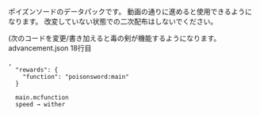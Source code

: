 ポイズンソードのデータパックです。
動画の通りに進めると使用できるようになります。
改変していない状態での二次配布はしないでください。


(次のコードを変更/書き加えると毒の剣が機能するようになります。
advancement.json 18行目
```
,
  "rewards": {
    "function": "poisonsword:main"
  }
```
```
  main.mcfunction
  speed → wither
```
